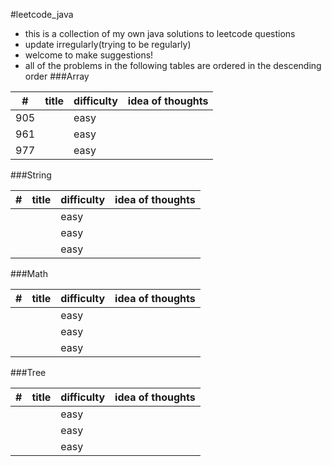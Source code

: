 #leetcode_java
- this is a collection of my own java solutions to leetcode questions
- update irregularly(trying to be regularly)
- welcome to make suggestions!
- all of the problems in the following tables are ordered in the descending order 
###Array

| #   | title | difficulty | idea of thoughts |
|-----|-------|------------|------------------|
| 905 |       | easy       |                  |
| 961 |       | easy       |                  |
| 977 |       | easy       |                  |


###String

| # | title | difficulty | idea of thoughts |
|---|-------|------------|------------------|
|   |       | easy       |                  |
|   |       | easy       |                  |
|   |       | easy       |                  |


###Math

| # | title | difficulty | idea of thoughts |
|---|-------|------------|------------------|
|   |       | easy       |                  |
|   |       | easy       |                  |
|   |       | easy       |                  |


###Tree

| # | title | difficulty | idea of thoughts |
|---|-------|------------|------------------|
|   |       | easy       |                  |
|   |       | easy       |                  |
|   |       | easy       |                  |



